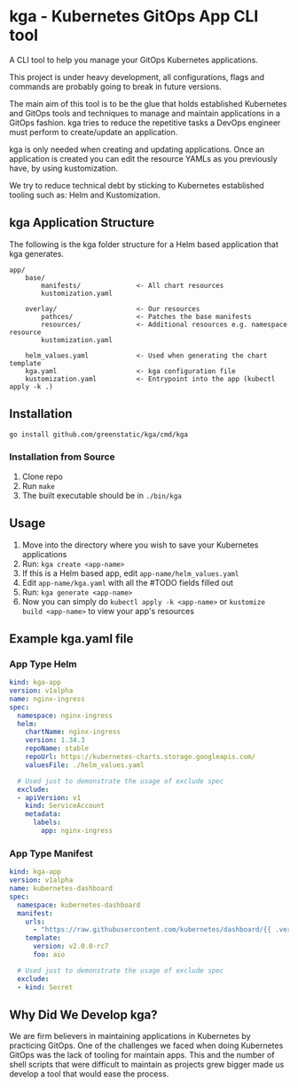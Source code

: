 # kga - Kubernetes GitOps App CLI tool
A CLI tool to help you manage your GitOps Kubernetes applications.

This project is under heavy development, all configurations, flags and commands are probably going to break in future versions.


The main aim of this tool is to be the glue that holds established Kubernetes and GitOps tools and techniques to manage and maintain applications in a GitOps fashion.
kga tries to reduce the repetitive tasks a DevOps engineer must perform to create/update an application.

kga is only needed when creating and updating applications.
Once an application is created you can edit the resource YAMLs as you previously have, by using kustomization.

We try to reduce technical debt by sticking to Kubernetes established tooling such as: Helm and Kustomization.


## kga Application Structure
The following is the kga folder structure for a Helm based application that kga generates.
```
app/
    base/
        manifests/              <- All chart resources
        kustomization.yaml
    
    overlay/                    <- Our resources
        pathces/                <- Patches the base manifests
        resources/              <- Additional resources e.g. namespace resource
        kustomization.yaml
    
    helm_values.yaml            <- Used when generating the chart template
    kga.yaml                    <- kga configuration file
    kustomization.yaml          <- Entrypoint into the app (kubectl apply -k .)
```

## Installation
```bash
go install github.com/greenstatic/kga/cmd/kga
```

### Installation from Source
1. Clone repo
2. Run `make`
3. The built executable should be in `./bin/kga`

## Usage
1. Move into the directory where you wish to save your Kubernetes applications
2. Run: `kga create <app-name>`
3. If this is a Helm based app, edit `app-name/helm_values.yaml`
4. Edit `app-name/kga.yaml` with all the #TODO fields filled out
5. Run: `kga generate <app-name>`
6. Now you can simply do `kubectl apply -k <app-name>` or `kustomize build <app-name>` to view your app's resources

## Example kga.yaml file
### App Type Helm
```yaml
kind: kga-app
version: v1alpha
name: nginx-ingress
spec:
  namespace: nginx-ingress
  helm:
    chartName: nginx-ingress
    version: 1.34.3
    repoName: stable
    repoUrl: https://kubernetes-charts.storage.googleapis.com/
    valuesFile: ./helm_values.yaml

  # Used just to demonstrate the usage of exclude spec
  exclude:
  - apiVersion: v1
    kind: ServiceAccount
    metadata:
      labels:
        app: nginx-ingress
```

### App Type Manifest
```yaml
kind: kga-app
version: v1alpha
name: kubernetes-dashboard
spec:
  namespace: kubernetes-dashboard
  manifest:
    urls:
      - "https://raw.githubusercontent.com/kubernetes/dashboard/{{ .version }}/{{ .foo }}/deploy/recommended.yaml"
    template:
      version: v2.0.0-rc7
      foo: aio

  # Used just to demonstrate the usage of exclude spec
  exclude:
  - kind: Secret
```

## Why Did We Develop kga?
We are firm believers in maintaining applications in Kubernetes by practicing GitOps.
One of the challenges we faced when doing Kubernetes GitOps was the lack of tooling for maintain apps.
This and the number of shell scripts that were difficult to maintain as projects grew bigger made us develop a tool that would ease the process.